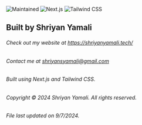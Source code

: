 ![Maintained](https://img.shields.io/badge/Maintained-yes-green.svg) ![Next.js](https://img.shields.io/badge/next%20js-000000?style=for-the-badge&logo=nextdotjs&logoColor=white) ![Tailwind CSS](https://img.shields.io/badge/Tailwind_CSS-38B2AC?style=for-the-badge&logo=tailwind-css&logoColor=white)

## Built by Shriyan Yamali

###### Check out my website at <a href="https://shriyanyamali.tech/">https://shriyanyamali.tech/</a>

###### Contact me at <a  href="mailto:shriyansyamali@gmail.com">shriyansyamali@gmail.com</a>

###### Built using Next.js and Tailwind CSS.

###### Copyright © 2024 Shriyan Yamali. All rights reserved.

###### File last updated on 9/7/2024.
